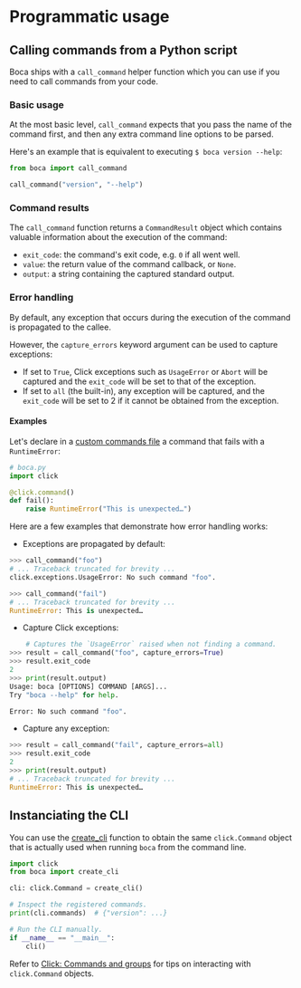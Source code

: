 # Programmatic usage

## Calling commands from a Python script

Boca ships with a `call_command` helper function which you can use if you need to call commands from your code.

### Basic usage

At the most basic level, `call_command` expects that you pass the name of the command first, and then any extra command line options to be parsed.

Here's an example that is equivalent to executing `$ boca version --help`:

```python
from boca import call_command

call_command("version", "--help")
```

### Command results

The `call_command` function returns a `CommandResult` object which contains valuable information about the execution of the command:

- `exit_code`: the command's exit code, e.g. `0` if all went well.
- `value`: the return value of the command callback, or `None`.
- `output`: a string containing the captured standard output.

### Error handling

By default, any exception that occurs during the execution of the command is propagated to the callee.

However, the `capture_errors` keyword argument can be used to capture exceptions:

- If set to `True`, Click exceptions such as `UsageError` or `Abort` will be captured and the `exit_code` will be set to that of the exception.
- If set to `all` (the built-in), any exception will be captured, and the `exit_code` will be set to 2 if it cannot be obtained from the exception.

#### Examples

Let's declare in a [custom commands file](./custom-commands.md) a command that fails with a `RuntimeError`:

```python
# boca.py
import click

@click.command()
def fail():
    raise RuntimeError("This is unexpected…")
```

Here are a few examples that demonstrate how error handling works:

- Exceptions are propagated by default:

```python
>>> call_command("foo")
# ... Traceback truncated for brevity ...
click.exceptions.UsageError: No such command "foo".
```

```python
>>> call_command("fail")
# ... Traceback truncated for brevity ...
RuntimeError: This is unexpected…
```

- Capture Click exceptions:

```python
    # Captures the `UsageError` raised when not finding a command.
>>> result = call_command("foo", capture_errors=True)
>>> result.exit_code
2
>>> print(result.output)
Usage: boca [OPTIONS] COMMAND [ARGS]...
Try "boca --help" for help.

Error: No such command "foo".
```

- Capture any exception:

```python
>>> result = call_command("fail", capture_errors=all)
>>> result.exit_code
2
>>> print(result.output)
# ... Traceback truncated for brevity ...
RuntimeError: This is unexpected…
```

## Instanciating the CLI

You can use the [create_cli](../reference/#create-cli) function to obtain the same `click.Command` object that is actually used when running `boca` from the command line.

```python
import click
from boca import create_cli

cli: click.Command = create_cli()

# Inspect the registered commands.
print(cli.commands)  # {"version": ...}

# Run the CLI manually.
if __name__ == "__main__":
    cli()
```

Refer to [Click: Commands and groups](http://click.palletsprojects.com/en/7.x/commands/) for tips on interacting with `click.Command` objects.
